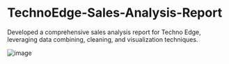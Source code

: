 # TechnoEdge-Sales-Analysis-Report

Developed a comprehensive sales analysis report for Techno Edge, leveraging data combining, cleaning, and visualization techniques. 


![image](https://github.com/user-attachments/assets/30ee9d25-0b3e-4602-94d8-7a3f0d33bbad)





















